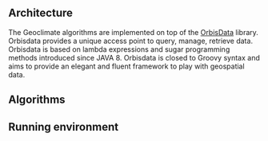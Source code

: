 
## Architecture

The Geoclimate algorithms are implemented on top of the [OrbisData]((https://github.com/orbisgis/orbisdata)) library. 
Orbisdata provides a unique access point to query, manage, retrieve data. 
Orbisdata is based on lambda expressions and sugar programming methods introduced since JAVA 8. 
Orbisdata is closed to Groovy syntax and aims to provide an elegant and fluent framework to play with geospatial data.



## Algorithms




## Running environment



